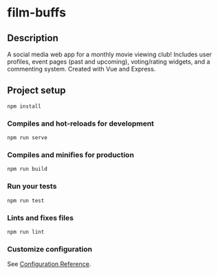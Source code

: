 # film-buffs

## Description
A social media web app for a monthly movie viewing club! Includes user profiles, event pages (past and upcoming), voting/rating widgets, and a commenting system. Created with Vue and Express.

## Project setup
```
npm install
```

### Compiles and hot-reloads for development
```
npm run serve
```

### Compiles and minifies for production
```
npm run build
```

### Run your tests
```
npm run test
```

### Lints and fixes files
```
npm run lint
```

### Customize configuration
See [Configuration Reference](https://cli.vuejs.org/config/).
